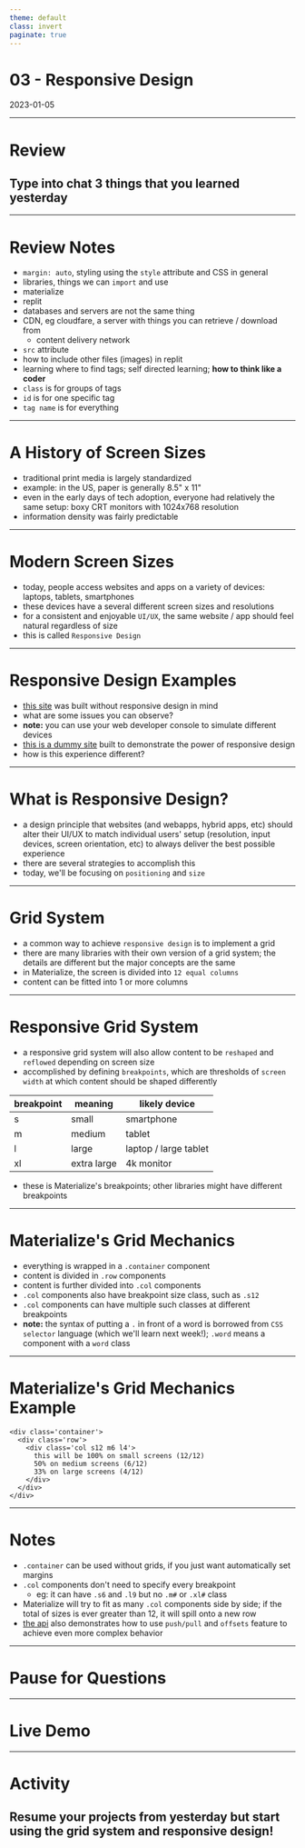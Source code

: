 ```yaml
---
theme: default
class: invert
paginate: true
---
```


# 03 - Responsive Design
2023-01-05

---

# Review
## Type into chat 3 things that you learned yesterday

---

# Review Notes

- `margin: auto`, styling using the `style` attribute and CSS in general
- libraries, things we can `import` and use
- materialize
- replit
- databases and servers are not the same thing
- CDN, eg cloudfare, a server with things you can retrieve / download from
  - content delivery network
- `src` attribute
- how to include other files (images) in replit
- learning where to find tags; self directed learning; **how to think like a coder**
- `class` is for groups of tags
- `id` is for one specific tag
- `tag name` is for everything

---

# A History of Screen Sizes

- traditional print media is largely standardized
- example: in the US, paper is generally 8.5" x 11"
- even in the early days of tech adoption, everyone had relatively the same setup: boxy CRT monitors with 1024x768 resolution
- information density was fairly predictable

---

# Modern Screen Sizes

- today, people access websites and apps on a variety of devices: laptops, tablets, smartphones
- these devices have a several different screen sizes and resolutions
- for a consistent and enjoyable `UI/UX`, the same website / app should feel natural regardless of size
- this is called `Responsive Design`

---

# Responsive Design Examples

- [this site](http://karenkramerfilms.com) was built without responsive design in mind
- what are some issues you can observe?
- **note:** you can use your web developer console to simulate different devices
- [this is a dummy site](https://www.copterlabs.com/demo/media-queries) built to demonstrate the power of responsive design
- how is this experience different?

---

# What is Responsive Design?

- a design principle that websites (and webapps, hybrid apps, etc) should alter their UI/UX to match individual users' setup (resolution, input devices, screen orientation, etc) to always deliver the best possible experience
- there are several strategies to accomplish this
- today, we'll be focusing on `positioning` and `size`

---

# Grid System

- a common way to achieve `responsive design` is to implement a grid
- there are many libraries with their own version of a grid system; the details are different but the major concepts are the same
- in Materialize, the screen is divided into `12 equal columns`
- content can be fitted into 1 or more columns

---

# Responsive Grid System

- a responsive grid system will also allow content to be `reshaped` and `reflowed` depending on screen size
- accomplished by defining `breakpoints`, which are thresholds of `screen width` at which content should be shaped differently

| breakpoint | meaning | likely device |
| --- | --- | --- |
| s | small | smartphone |
| m | medium | tablet |
| l | large | laptop / large tablet |
| xl | extra large | 4k monitor |

- these is Materialize's breakpoints; other libraries might have different breakpoints

---

# Materialize's Grid Mechanics

- everything is wrapped in a `.container` component
- content is divided in `.row` components
- content is further divided into `.col` components
- `.col` components also have breakpoint size class, such as `.s12`
- `.col` components can have multiple such classes at different breakpoints
- **note:** the syntax of putting a `.` in front of a word is borrowed from `CSS selector` language (which we'll learn next week!); `.word` means a component with a `word` class

---

# Materialize's Grid Mechanics Example

```
<div class='container'>
  <div class='row'>
    <div class='col s12 m6 l4'>
      this will be 100% on small screens (12/12)
	  50% on medium screens (6/12)
	  33% on large screens (4/12)
	</div>
  </div>
</div>
```

---

# Notes

- `.container` can be used without grids, if you just want automatically set margins
- `.col` components don't need to specify every breakpoint
  - eg: it can have `.s6` and `.l9` but no `.m#` or `.xl#` class
- Materialize will try to fit as many `.col` components side by side; if the total of sizes is ever greater than 12, it will spill onto a new row
- [the api](https://materializecss.com/grid.html) also demonstrates how to use `push/pull` and `offsets` feature to achieve even more complex behavior

---

# Pause for Questions

---

# Live Demo

---

# Activity
## Resume your projects from yesterday but start using the grid system and responsive design!
